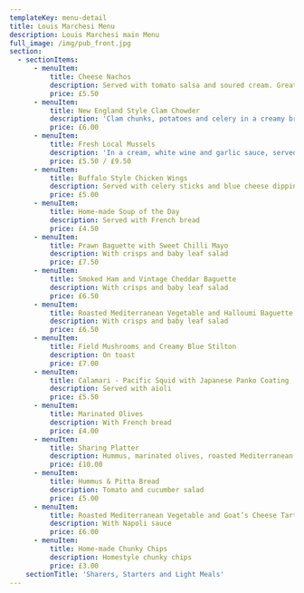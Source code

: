 ```yaml
---
templateKey: menu-detail
title: Louis Marchesi Menu
description: Louis Marchesi main Menu
full_image: /img/pub_front.jpg
section:
  - sectionItems:
      - menuItem:
          title: Cheese Nachos
          description: Served with tomato salsa and soured cream. Great for sharing.
          price: £5.50
      - menuItem:
          title: New England Style Clam Chowder
          description: 'Clam chunks, potatoes and celery in a creamy broth.'
          price: £6.00
      - menuItem:
          title: Fresh Local Mussels
          description: 'In a cream, white wine and garlic sauce, served with French bread.'
          price: £5.50 / £9.50
      - menuItem:
          title: Buffalo Style Chicken Wings
          description: Served with celery sticks and blue cheese dipping sauce.
          price: £5.00
      - menuItem:
          title: Home-made Soup of the Day
          description: Served with French bread
          price: £4.50
      - menuItem:
          title: Prawn Baguette with Sweet Chilli Mayo
          description: With crisps and baby leaf salad
          price: £7.50
      - menuItem:
          title: Smoked Ham and Vintage Cheddar Baguette
          description: With crisps and baby leaf salad
          price: £6.50
      - menuItem:
          title: Roasted Mediterranean Vegetable and Halloumi Baguette
          description: With crisps and baby leaf salad
          price: £6.50
      - menuItem:
          title: Field Mushrooms and Creamy Blue Stilton
          description: On toast
          price: £7.00
      - menuItem:
          title: Calamari - Pacific Squid with Japanese Panko Coating
          description: Served with aioli
          price: £5.50
      - menuItem:
          title: Marinated Olives
          description: With French bread
          price: £4.00
      - menuItem:
          title: Sharing Platter
          description: Hummus, marinated olives, roasted Mediterranean vegetables with pitta bread and crostini
          price: £10.00
      - menuItem:
          title: Hummus & Pitta Bread
          description: Tomato and cucumber salad
          price: £5.00
      - menuItem:
          title: Roasted Mediterranean Vegetable and Goat’s Cheese Tartlet
          description: With Napoli sauce
          price: £6.00
      - menuItem:
          title: Home-made Chunky Chips
          description: Homestyle chunky chips
          price: £3.00
    sectionTitle: 'Sharers, Starters and Light Meals'
---
```


